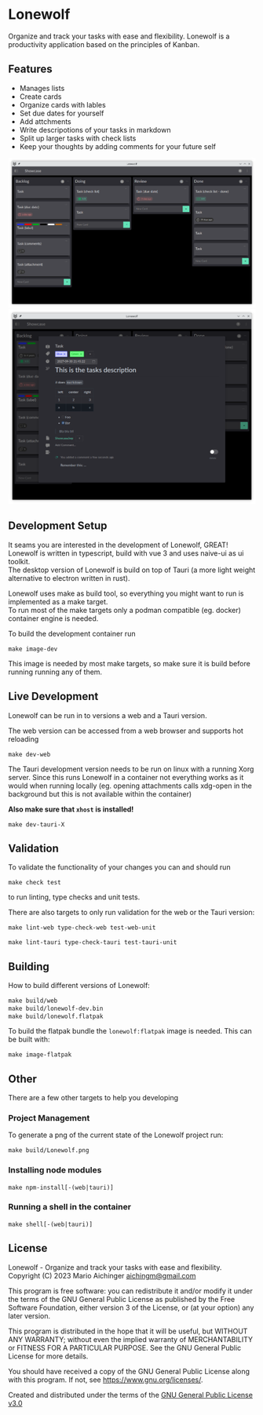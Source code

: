 # Lonewolf

Organize and track your tasks with ease and flexibility. Lonewolf is a productivity application based on the principles of Kanban.

## Features

* Manages lists
* Create cards
* Organize cards with lables
* Set due dates for yourself
* Add attchments
* Write descripotions of your tasks in markdown
* Split up larger tasks with check lists
* Keep your thoughts by adding comments for your future self

![Screenshot main view in dark mode](assets/showcase_dark_main.png)
![Screenshot card dialog in dark mode](assets/showcase_dark_card.png)


## Development Setup

It seams you are interested in the development of Lonewolf, GREAT! Lonewolf is written in typescript, build with vue 3 and uses naive-ui as ui toolkit.  
The desktop version of Lonewolf is build on top of Tauri (a more light weight alternative to electron written in rust).

Lonewolf uses make as build tool, so everything you might want to run is implemented as a make target.  
To run most of the make targets only a podman compatible (eg. docker) container engine is needed.

To build the development container run

```
make image-dev
```

This image is needed by most make targets, so make sure it is build before running running any of them.


## Live Development

Lonewolf can be run in to versions a web and a Tauri version.

The web version can be accessed from a web browser and supports hot reloading
```
make dev-web
```

The Tauri development version needs to be run on linux with a running Xorg server. Since this runs Lonewolf in a container not everything works as it would when running locally (eg. opening attachments calls xdg-open in the background but this is not available within the container)

**Also make sure that `xhost` is installed!**
```
make dev-tauri-X
```

## Validation

To validate the functionality of your changes you can and should run

```
make check test
```

to run linting, type checks and unit tests.

There are also targets to only run validation for the web or the Tauri version:

```
make lint-web type-check-web test-web-unit
```

```
make lint-tauri type-check-tauri test-tauri-unit
```

## Building

How to build different versions of Lonewolf:

```
make build/web
make build/lonewolf-dev.bin
make build/lonewolf.flatpak
```

To build the flatpak bundle the `lonewolf:flatpak` image is needed. This can be built with:

```
make image-flatpak
```

## Other

There are a few other targets to help you developing

### Project Management

To generate a png of the current state of the Lonewolf project run:

```
make build/Lonewolf.png
```

### Installing node modules

```
make npm-install[-(web|tauri)]
```

### Running a shell in the container

```
make shell[-(web|tauri)]
```

## License

Lonewolf - Organize and track your tasks with ease and flexibility.
Copyright (C) 2023 Mario Aichinger <aichingm@gmail.com>

This program is free software: you can redistribute it and/or modify it under the terms of the GNU General Public License as published by the Free Software Foundation, either version 3 of the License, or (at your option) any later version.

This program is distributed in the hope that it will be useful, but WITHOUT ANY WARRANTY; without even the implied warranty of MERCHANTABILITY or FITNESS FOR A PARTICULAR PURPOSE. See the GNU General Public License for more details.

You should have received a copy of the GNU General Public License along with this program. If not, see <https://www.gnu.org/licenses/>.


Created and distributed under the terms of the [GNU General Public License v3.0](https://spdx.org/licenses/GPL-3.0-or-later.html)
